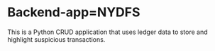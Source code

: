 # Backend-app=NYDFS
This is a  Python CRUD application that uses ledger data to store and highlight suspicious transactions.

